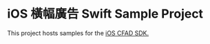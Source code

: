 # iOS 橫幅廣告 Swift Sample Project
This project hosts samples for the [iOS CFAD SDK.](http://cdn.doublemax.net/sdk/iOS-Banner-Swift.html)
